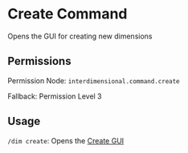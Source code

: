 # Create Command

Opens the GUI for creating new dimensions

## Permissions

Permission Node: `interdimensional.command.create`

Fallback: Permission Level 3

## Usage

`/dim create`: Opens the [Create GUI](../guis/create.md)
